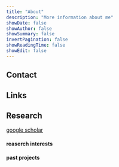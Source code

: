 ```yaml
---
title: "About"
description: "More information about me"
showDate: false
showAuthor: false
showSummary: false
invertPagination: false
showReadingTime: false
showEdit: false
---
```



## Contact

## Links


## Research 
[google scholar](https://scholar.google.com/citations?user=AcpzHc8AAAAJ&hl=en)

#### reaserch interests

#### past projects


